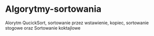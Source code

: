 # Algorytmy-sortowania
Alorytm QucickSort, sortowanie przez wstawienie, kopiec, sortowanie stogowe oraz Sortowanie koktajlowe 
